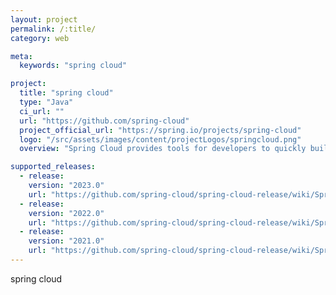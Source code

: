 ```yaml
---
layout: project
permalink: /:title/
category: web

meta:
  keywords: "spring cloud"

project:
  title: "spring cloud"
  type: "Java"
  ci_url: ""
  url: "https://github.com/spring-cloud"
  project_official_url: "https://spring.io/projects/spring-cloud"
  logo: "/src/assets/images/content/projectLogos/springcloud.png"
  overview: "Spring Cloud provides tools for developers to quickly build some of the common patterns in distributed systems (e.g. configuration management, service discovery, circuit breakers, intelligent routing, micro-proxy, control bus, one-time tokens, global locks, leadership election, distributed sessions, cluster state)."

supported_releases:
  - release:
    version: "2023.0"
    url: "https://github.com/spring-cloud/spring-cloud-release/wiki/Spring-Cloud-2023.0-Release-Notes"
  - release:
    version: "2022.0"
    url: "https://github.com/spring-cloud/spring-cloud-release/wiki/Spring-Cloud-2022.0-Release-Notes"
  - release:
    version: "2021.0"
    url: "https://github.com/spring-cloud/spring-cloud-release/wiki/Spring-Cloud-2021.0-Release-Notes"
---
```


<p>spring cloud</p>
